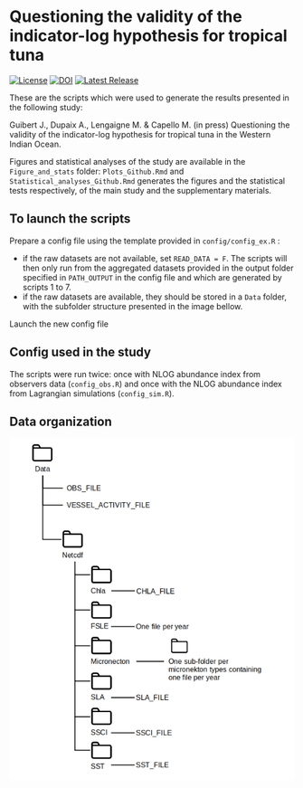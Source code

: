 # Questioning the validity of the indicator-log hypothesis for tropical tuna

[![License](https://img.shields.io/github/license/jeanneguibert/Questioning_the_indicator-log_hypothesis-)](https://github.com/jeanneguibert/Questioning_the_indicator-log_hypothesis-/blob/master/LICENSE)
[![DOI](https://zenodo.org/badge/569626037.svg)](https://zenodo.org/badge/latestdoi/569626037)
[![Latest Release](https://img.shields.io/github/release/jeanneguibert/Questioning_the_indicator-log_hypothesis-)](https://github.com/adupaix/jeanneguibert/Questioning_the_indicator-log_hypothesis-)

These are the scripts which were used to generate the results presented in the following study:

Guibert J., Dupaix A., Lengaigne M. & Capello M. (in press) Questioning the validity of the indicator-log hypothesis for tropical tuna in the Western Indian Ocean.

Figures and statistical analyses of the study are available in the `Figure_and_stats` folder: `Plots_Github.Rmd` and `Statistical_analyses_Github.Rmd` generates the figures and the statistical tests respectively, of the main study and the supplementary materials.

## To launch the scripts

Prepare a config file using the template provided in `config/config_ex.R` :

  - if the raw datasets are not available, set `READ_DATA = F`. The scripts will then only run from the aggregated datasets provided in the output folder specified in `PATH_OUTPUT` in the config file and which are generated by scripts 1 to 7.
  - if the raw datasets are available, they should be stored in a `Data` folder, with the subfolder structure presented in the image bellow.
  
Launch the new config file

## Config used in the study

The scripts were run twice: once with NLOG abundance index from observers data (`config_obs.R`) and once with the NLOG abundance index from Lagrangian simulations (`config_sim.R`).

## Data organization
  
  ![data_organisation](Figures_and_stats/data_organisation.png)
  
